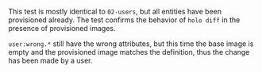 This test is mostly identical to `02-users`, but all entities have been
provisioned already. The test confirms the behavior of `holo diff` in the
presence of provisioned images.

`user:wrong.*` still have the wrong attributes, but this time the base image is
empty and the provisioned image matches the definition, thus the change has
been made by a user.
